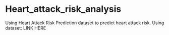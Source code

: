 # Heart_attack_risk_analysis
Using Heart Attack Risk Prediction dataset to predict heart attack risk. Using dataset: LINK HERE

